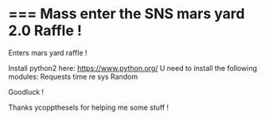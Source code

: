 ===
Mass enter the SNS mars yard 2.0 Raffle !
===
Enters mars yard raffle !

Install python2  here: https://www.python.org/
U need to install the following modules:
Requests
time
re
sys
Random

Goodluck !

Thanks ycoppthesels  for helping me some stuff !  
